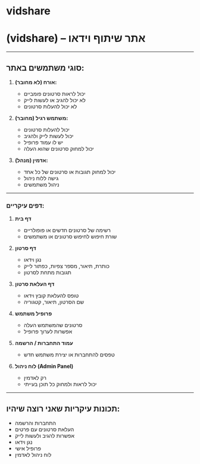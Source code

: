 # vidshare

#  (vidshare) – אתר שיתוף וידאו


---

## סוגי משתמשים באתר:

1. **אורח (לא מחובר):**
   - יכול לראות סרטונים פומביים
   - לא יכול להגיב או לעשות לייק
   - לא יכול להעלות סרטונים

2. **משתמש רגיל (מחובר):**
   - יכול להעלות סרטונים
   - יכול לעשות לייק ולהגיב
   - יש לו עמוד פרופיל
   - יכול למחוק סרטונים שהוא העלה

3. **אדמין (מנהל):**
   - יכול למחוק תגובות או סרטונים של כל אחד
   - גישה ללוח ניהול
   - ניהול משתמשים

---


### דפים עיקריים:

1. **דף בית**  
   - רשימה של סרטונים חדשים או פופולריים
   - שורת חיפוש לחיפוש סרטונים או משתמשים

2. **דף סרטון**  
   - נגן וידאו
   - כותרת, תיאור, מספר צפיות, כפתור לייק
   - תגובות מתחת לסרטון

3. **דף העלאת סרטון**  
   - טופס להעלאת קובץ וידאו
   - שם הסרטון, תיאור, קטגוריה

4. **פרופיל משתמש**  
   - סרטונים שהמשתמש העלה
   - אפשרות לערוך פרופיל

5. **עמוד התחברות / הרשמה**  
   - טפסים להתחברות או יצירת משתמש חדש

6. **לוח ניהול (Admin Panel)**  
   - רק לאדמין
   - יכול לראות ולמחוק כל תוכן בעייתי

---

## תכונות עיקריות שאני רוצה שיהיו:

- התחברות והרשמה
- העלאת סרטונים עם פרטים
- אפשרות להגיב ולעשות לייק
- נגן וידאו 
- פרופיל אישי
- לוח ניהול לאדמין



